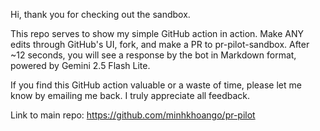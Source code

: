 Hi, thank you for checking out the sandbox.

This repo serves to show my simple GitHub action in action. 
Make ANY edits through GitHub's UI, fork, and make a PR to pr-pilot-sandbox. After ~12 seconds, you will see a response by the bot in Markdown format, powered by Gemini 2.5 Flash Lite.

If you find this GitHub action valuable or a waste of time, please let me know by emailing me back. I truly appreciate all feedback.

Link to main repo: https://github.com/minhkhoango/pr-pilot
